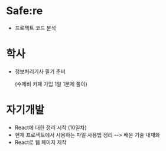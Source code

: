 # Safe:re

- 프로젝트 코드 분석

# 학사

- 정보처리기사 필기 준비

  (수제비 카페 가입 1일 1문제 풀이)
  

# 자기개발

- React에 대한 정리 시작 (10일차)
- 현재 프로젝트에서 사용하는 파일 사용법 정리
  --> 배운 기술 내재화
- React로 웹 페이지 제작
